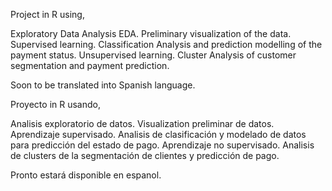 Project in R using,

Exploratory Data Analysis EDA.
Preliminary visualization of the data.
Supervised learning.
Classification Analysis and prediction modelling of the payment status.
Unsupervised learning.
Cluster Analysis of customer segmentation and payment prediction.

Soon to be translated into Spanish language.

Proyecto in R usando,

Analisis exploratorio de datos.
Visualization preliminar de datos.
Aprendizaje supervisado.
Analisis de clasificación y modelado de datos para predicción del estado de pago.
Aprendizaje no supervisado.
Analisis de clusters de la segmentación de clientes y predicción de pago.

Pronto estará disponible en espanol.
